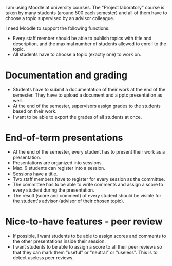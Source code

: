I am using Moodle at university courses. The "Project laboratory" course is taken by many students (around 500 each semester) and all of them have to choose a topic supervised by an advisor colleague.

I need Moodle to support the following functions:
- Every staff member should be able to publish topics with title and description, and the maximal number of students allowed to enroll to the topic.
- All students have to choose a topic (exactly one) to work on.

# Documentation and grading

- Students have to submit a documentation of their work at the end of the semester. They have to upload a document and a pptx presentation as well.
- At the end of the semester, supervisors assign grades to the students based on their work.
- I want to be able to export the grades of all students at once.

# End-of-term presentations

- At the end of the semester, every student has to present their work as a presentation.
- Presentations are organized into sessions.
- Max. 9 students can register into a session.
- Sessions have a title.
- Two staff members have to register for every session as the committee.
- The committee has to be able to write comments and assign a score to every student during the presentation.
- The result (score and comment) of every student should be visible for the student's advisor (advisor of their chosen topic).

# Nice-to-have features - peer review

- If possible, I want students to be able to assign scores and comments to the other presentations inside their session.
- I want students to be able to assign a score to all their peer reviews so that they can mark them "useful" or "neutral" or "useless". This is to detect useless peer reviews.
